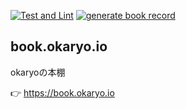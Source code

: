 [![Test and Lint](https://github.com/okaryo/book.okaryo.io/actions/workflows/test-and-lint.yml/badge.svg)](https://github.com/okaryo/book.okaryo.io/actions/workflows/test-and-lint.yml)
[![generate book record](https://github.com/okaryo/BookMeterRecordScraping/actions/workflows/scraping.yml/badge.svg)](https://github.com/okaryo/BookMeterRecordScraping/actions/workflows/scraping.yml)

## book.okaryo.io
okaryoの本棚

👉 https://book.okaryo.io
